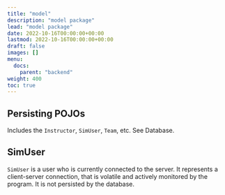 ```yaml
---
title: "model"
description: "model package"
lead: "model package"
date: 2022-10-16T00:00:00+00:00
lastmod: 2022-10-16T00:00:00+00:00
draft: false
images: []
menu:
  docs:
    parent: "backend"
weight: 400
toc: true
---
```


## Persisting POJOs

Includes the `Instructor`, `SimUser`, `Team`, etc. See Database.

## SimUser

`SimUser` is a user who is currently connected to the server. It 
represents a client-server connection, that is volatile and actively 
monitored by the program. It is not persisted by the database.
